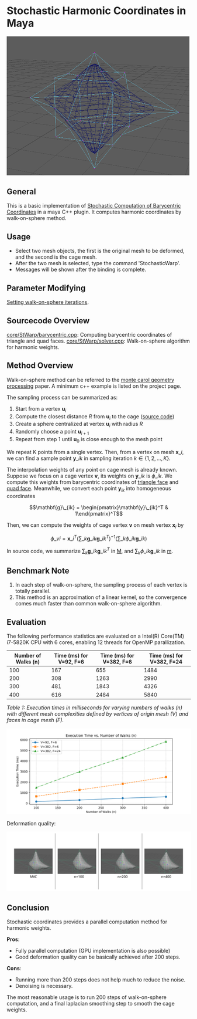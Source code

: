 # Stochastic Harmonic Coordinates in Maya

<img src="Untitled.png" alt="drawing" width="500"/>

## General

This is a basic implementation of [Stochastic Computation of Barycentric Coordinates](https://graphics.pixar.com/library/StochasticCoordinates/) in a maya C++ plugin. 
It computes harmonic coordinates by walk-on-sphere method.

## Usage 

- Select two mesh objects, the first is the original mesh to be deformed, and the second is the cage mesh. 
- After the two mesh is selected, type the command 'StochasticWarp'.
- Messages will be shown after the binding is complete. 

## Parameter Modifying

[Setting walk-on-sphere iterations](https://github.com/yoharol/StochasticWarp/blob/73e3f292a8aa81fe6516ea9018f21d2586c32b71/src/StochasticWarp.cpp#L73).

## Sourcecode Overview

[core/StWarp/barycentric.cpp](https://github.com/yoharol/StochasticWarp/blob/main/core/StWarp/barycentric.cpp): Computing barycentric coordinates of triangle and quad faces.
[core/StWarp/solver.cpp](https://github.com/yoharol/StochasticWarp/blob/main/core/StWarp/solver.cpp): Walk-on-sphere algorithm for harmonic weights.

## Method Overview

Walk-on-sphere method can be referred to the [monte carol geometry processing](https://www.cs.cmu.edu/~kmcrane/Projects/MonteCarloGeometryProcessing/index.html) paper. 
A minimum c++ example is listed on the project page.

The sampling process can be summarized as:
1. Start from a vertex $\mathbf{u}_i$
2. Compute the closest distance $R$ from $\mathbf{u}_i$ to the cage ([source code](https://github.com/yoharol/StochasticWarp/blob/06f9ef277271109a525877a7cd8151c9e78638ce/core/StWarp/solver.cpp#L140))
3. Create a sphere centralized at vertex $\mathbf{u}_i$  with radius $R$
4. Randomly choose a point  $\mathbf{u}_{i+1}$
5. Repeat from step 1 until  $\mathbf{u}_0$ is close enough to the mesh point

We repeat K points from a single vertex. Then, from a vertex on mesh $\mathbf{x}\_i$, we can find a sample point $\mathbf{y}\_{ik}$ in sampling iteration $k\in\{1, 2, \dots, K\}$.

The interpolation weights of any point on cage mesh is already known. Suppose we focus on a cage vertex $\mathbf{v}$, its weights on $\mathbf{y}\_{ik}$ is $\phi\_{ik}$. We compute this weights from barycentric coordinates of [triangle face](https://github.com/yoharol/StochasticWarp/blob/06f9ef277271109a525877a7cd8151c9e78638ce/core/StWarp/solver.cpp#L155) and [quad face](https://github.com/yoharol/StochasticWarp/blob/06f9ef277271109a525877a7cd8151c9e78638ce/core/StWarp/solver.cpp#L171). Meanwhile, we convert each point $\mathbf{y}_{ik}$ into homogeneous coordinates

$$\mathbf{g}\_{ik} = \begin{pmatrix}\mathbf{y}\_{ik}^T & 1\end{pmatrix}^T$$

Then, we can compute the weights of cage vertex $\mathbf{v}$ on mesh vertex $\mathbf{x}_i$ by

$$\phi\_{vi} = \mathbf{x}\_i^T \left(\sum\_k\mathbf{g}\_{ik}\mathbf{g}\_{ik}^T\right)^{-1}\left(\sum\_k \phi\_{ik}\mathbf{g}\_{ik}\right)$$

In source code, we summarize $\sum_k\mathbf{g}\_{ik}\mathbf{g}\_{ik}^T$ in [M](https://github.com/yoharol/StochasticWarp/blob/06f9ef277271109a525877a7cd8151c9e78638ce/core/StWarp/solver.cpp#L207), and $\sum_k \phi\_{ik}\mathbf{g}\_{ik}$ in [m](https://github.com/yoharol/StochasticWarp/blob/06f9ef277271109a525877a7cd8151c9e78638ce/core/StWarp/solver.cpp#L221).

## Benchmark Note

1. In each step of walk-on-sphere, the sampling process of each vertex is totally parallel. 
2. This method is an approximation of a linear kernel, so the convergence comes much faster than common walk-on-sphere algorithm.

## Evaluation

The following performance statistics are evaluated on a Intel(R) Core(TM) i7-5820K CPU with 6 cores, enabling 12 threads for OpenMP parallization.

| Number of Walks (n) | Time (ms) for V=92, F=6 | Time (ms) for V=382, F=6 | Time (ms) for V=382, F=24 |
| ------------------- | ----------------------- | ------------------------ | ------------------------- |
| 100                 | 167                     | 655                      | 1484                      |
| 200                 | 308                     | 1263                     | 2990                      |
| 300                 | 481                     | 1843                     | 4326                      |
| 400                 | 616                     | 2484                     | 5840                      |

*Table 1: Execution times in milliseconds for varying numbers of walks (n) with different mesh complexities defined by vertices of origin mesh (V) and faces in cage mesh (F).*

![plot](./plot/plot.svg)

Deformation quality:

![plot](./plot/shape.svg)


## Conclusion

Stochastic coordinates provides a parallel computation method for harmonic weights. 

**Pros**:
- Fully parallel computation (GPU implementation is also possible)
- Good deformation quality can be basically achieved after 200 steps.

**Cons**:
- Running more than 200 steps does not help much to reduce the noise.
- Denoising is necessary. 

The most reasonable usage is to run 200 steps of walk-on-sphere computation, and a final laplacian smoothing step to smooth the cage weights.  
